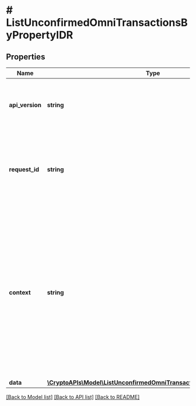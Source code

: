 # # ListUnconfirmedOmniTransactionsByPropertyIDR

## Properties

Name | Type | Description | Notes
------------ | ------------- | ------------- | -------------
**api_version** | **string** | Specifies the version of the API that incorporates this endpoint. |
**request_id** | **string** | Defines the ID of the request. The &#x60;requestId&#x60; is generated by Crypto APIs and it&#39;s unique for every request. |
**context** | **string** | In batch situations the user can use the context to correlate responses with requests. This property is present regardless of whether the response was successful or returned as an error. &#x60;context&#x60; is specified by the user. | [optional]
**data** | [**\CryptoAPIs\Model\ListUnconfirmedOmniTransactionsByPropertyIDRData**](ListUnconfirmedOmniTransactionsByPropertyIDRData.md) |  |

[[Back to Model list]](../../README.md#models) [[Back to API list]](../../README.md#endpoints) [[Back to README]](../../README.md)

